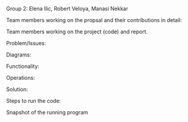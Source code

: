 Group 2: Elena Ilic, Robert Veloya, Manasi Nekkar

Team members working on the propsal and their contributions in detail:

Team members working on the project (code) and report. 

Problem/Issues:

Diagrams:

Functionality:

Operations: 

Solution:

Steps to run the code:

Snapshot of the running program
